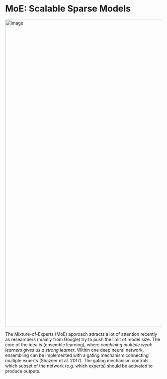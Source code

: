 # MoE: Scalable Sparse Models


<img width="1964" height="990" alt="image" src="https://github.com/user-attachments/assets/1505cd95-18a2-4de8-be9d-e6174e36cdc8" />


The Mixture-of-Experts (MoE) approach attracts a lot of attention recently as researchers (mainly from Google) try to push the limit of model size. The core of the idea is (ensemble learning), where _combining multiple weak learners gives us a strong learner_. Within one deep neural network, ensembling can be implemented with a gating mechanism connecting multiple experts (Shazeer et al. 2017). The gating mechanism controls which subset of the network (e.g. which experts) should be activated to produce outputs. 
